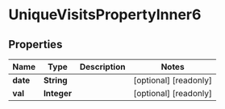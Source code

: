 

# UniqueVisitsPropertyInner6


## Properties

| Name | Type | Description | Notes |
|------------ | ------------- | ------------- | -------------|
|**date** | **String** |  |  [optional] [readonly] |
|**val** | **Integer** |  |  [optional] [readonly] |



